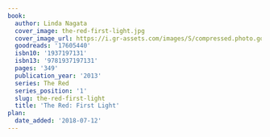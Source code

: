 ```yaml
---
book:
  author: Linda Nagata
  cover_image: the-red-first-light.jpg
  cover_image_url: https://i.gr-assets.com/images/S/compressed.photo.goodreads.com/books/1363059827l/17605440._SX98_.jpg
  goodreads: '17605440'
  isbn10: '1937197131'
  isbn13: '9781937197131'
  pages: '349'
  publication_year: '2013'
  series: The Red
  series_position: '1'
  slug: the-red-first-light
  title: 'The Red: First Light'
plan:
  date_added: '2018-07-12'
---
```

